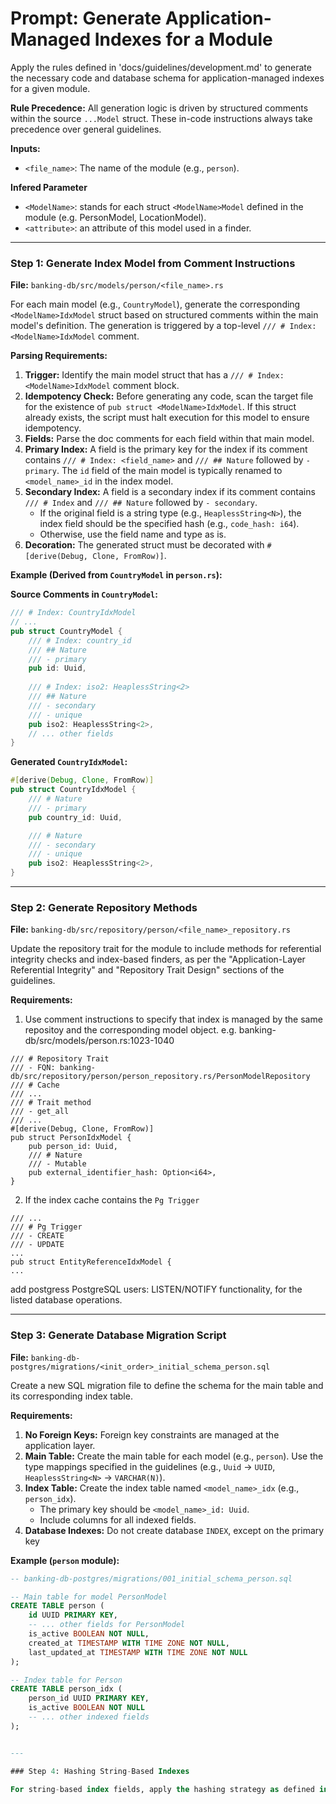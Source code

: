 # Prompt: Generate Application-Managed Indexes for a Module

Apply the rules defined in 'docs/guidelines/development.md' to generate the necessary code and database schema for application-managed indexes for a given module.

**Rule Precedence:** All generation logic is driven by structured comments within the source `...Model` struct. These in-code instructions always take precedence over general guidelines.

**Inputs:**
-   `<file_name>`: The name of the module (e.g., `person`).

**Infered Parameter**
-   `<ModelName>`: stands for each struct `<ModelName>Model` defined in the module (e.g. PersonModel, LocationModel). 
-   `<attribute>`: an attribute of this model used in a finder.
---


### Step 1: Generate Index Model from Comment Instructions

**File:** `banking-db/src/models/person/<file_name>.rs`

For each main model (e.g., `CountryModel`), generate the corresponding `<ModelName>IdxModel` struct based on structured comments within the main model's definition. The generation is triggered by a top-level `/// # Index: <ModelName>IdxModel` comment.

**Parsing Requirements:**
1.  **Trigger:** Identify the main model struct that has a `/// # Index: <ModelName>IdxModel` comment block.
2.  **Idempotency Check:** Before generating any code, scan the target file for the existence of `pub struct <ModelName>IdxModel`. If this struct already exists, the script must halt execution for this model to ensure idempotency.
3.  **Fields:** Parse the doc comments for each field within that main model.
4.  **Primary Index:** A field is the primary key for the index if its comment contains `/// # Index: <field_name>` and `/// ## Nature` followed by `- primary`. The `id` field of the main model is typically renamed to `<model_name>_id` in the index model.
5.  **Secondary Index:** A field is a secondary index if its comment contains `/// # Index` and `/// ## Nature` followed by `- secondary`.
    *   If the original field is a string type (e.g., `HeaplessString<N>`), the index field should be the specified hash (e.g., `code_hash: i64`).
    *   Otherwise, use the field name and type as is.
6.  **Decoration:** The generated struct must be decorated with `#[derive(Debug, Clone, FromRow)]`.

**Example (Derived from `CountryModel` in `person.rs`):**

**Source Comments in `CountryModel`:**
```rust
/// # Index: CountryIdxModel
// ...
pub struct CountryModel {
    /// # Index: country_id
    /// ## Nature
    /// - primary
    pub id: Uuid,
    
    /// # Index: iso2: HeaplessString<2>
    /// ## Nature
    /// - secondary
    /// - unique
    pub iso2: HeaplessString<2>,
    // ... other fields
}
```

**Generated `CountryIdxModel`:**
```rust
#[derive(Debug, Clone, FromRow)]
pub struct CountryIdxModel {
    /// # Nature
    /// - primary
    pub country_id: Uuid,

    /// # Nature
    /// - secondary
    /// - unique
    pub iso2: HeaplessString<2>,
}
```

---

### Step 2: Generate Repository Methods

**File:** `banking-db/src/repository/person/<file_name>_repository.rs`

Update the repository trait for the module to include methods for referential integrity checks and index-based finders, as per the "Application-Layer Referential Integrity" and "Repository Trait Design" sections of the guidelines.

**Requirements:**
1. Use comment instructions to specify that index is managed by the same repositoy and the corresponding model object. e.g.
banking-db/src/models/person.rs:1023-1040
```
/// # Repository Trait
/// - FQN: banking-db/src/repository/person/person_repository.rs/PersonModelRepository
/// # Cache
/// ...
/// # Trait method
/// - get_all
/// ...
#[derive(Debug, Clone, FromRow)]
pub struct PersonIdxModel {
    pub person_id: Uuid,
    /// # Nature
    /// - Mutable
    pub external_identifier_hash: Option<i64>,
}
```

2. If the index cache contains the `Pg Trigger`
```
/// ...
/// # Pg Trigger
/// - CREATE
/// - UPDATE
...
pub struct EntityReferenceIdxModel {
...
```

add postgress PostgreSQL users: LISTEN/NOTIFY functionality, for the listed database operations.

---

### Step 3: Generate Database Migration Script

**File:** `banking-db-postgres/migrations/<init_order>_initial_schema_person.sql`

Create a new SQL migration file to define the schema for the main table and its corresponding index table.

**Requirements:**
1.  **No Foreign Keys:** Foreign key constraints are managed at the application layer.
2.  **Main Table:** Create the main table for each model (e.g., `person`). Use the type mappings specified in the guidelines (e.g., `Uuid` -> `UUID`, `HeaplessString<N>` -> `VARCHAR(N)`).
3.  **Index Table:** Create the index table named `<model_name>_idx` (e.g., `person_idx`).
    *   The primary key should be `<model_name>_id: Uuid`.
    *   Include columns for all indexed fields.
4.  **Database Indexes:** Do not create database `INDEX`, except on the primary key

**Example (`person` module):**
```sql
-- banking-db-postgres/migrations/001_initial_schema_person.sql

-- Main table for model PersonModel
CREATE TABLE person (
    id UUID PRIMARY KEY,
    -- ... other fields for PersonModel
    is_active BOOLEAN NOT NULL,
    created_at TIMESTAMP WITH TIME ZONE NOT NULL,
    last_updated_at TIMESTAMP WITH TIME ZONE NOT NULL
);

-- Index table for Person
CREATE TABLE person_idx (
    person_id UUID PRIMARY KEY,
    is_active BOOLEAN NOT NULL
    -- ... other indexed fields
);


---

### Step 4: Hashing String-Based Indexes

For string-based index fields, apply the hashing strategy as defined in the "Hashing String-Based Indexes" section of `docs/guidelines/development.md`. This involves using a fast hashing algorithm (e.g., `xxhash`), storing the hash in the index table, and handling potential collisions in the repository.

